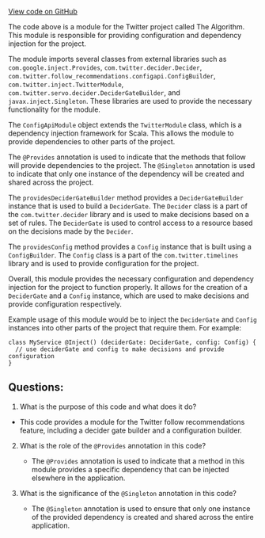 [View code on GitHub](https://github.com/misbahsy/the-algorithm/follow-recommendations-service/server/src/main/scala/com/twitter/follow_recommendations/modules/ConfigApiModule.scala)

The code above is a module for the Twitter project called The Algorithm. This module is responsible for providing configuration and dependency injection for the project. 

The module imports several classes from external libraries such as `com.google.inject.Provides`, `com.twitter.decider.Decider`, `com.twitter.follow_recommendations.configapi.ConfigBuilder`, `com.twitter.inject.TwitterModule`, `com.twitter.servo.decider.DeciderGateBuilder`, and `javax.inject.Singleton`. These libraries are used to provide the necessary functionality for the module.

The `ConfigApiModule` object extends the `TwitterModule` class, which is a dependency injection framework for Scala. This allows the module to provide dependencies to other parts of the project.

The `@Provides` annotation is used to indicate that the methods that follow will provide dependencies to the project. The `@Singleton` annotation is used to indicate that only one instance of the dependency will be created and shared across the project.

The `providesDeciderGateBuilder` method provides a `DeciderGateBuilder` instance that is used to build a `DeciderGate`. The `Decider` class is a part of the `com.twitter.decider` library and is used to make decisions based on a set of rules. The `DeciderGate` is used to control access to a resource based on the decisions made by the `Decider`.

The `providesConfig` method provides a `Config` instance that is built using a `ConfigBuilder`. The `Config` class is a part of the `com.twitter.timelines` library and is used to provide configuration for the project.

Overall, this module provides the necessary configuration and dependency injection for the project to function properly. It allows for the creation of a `DeciderGate` and a `Config` instance, which are used to make decisions and provide configuration respectively. 

Example usage of this module would be to inject the `DeciderGate` and `Config` instances into other parts of the project that require them. For example:

```
class MyService @Inject() (deciderGate: DeciderGate, config: Config) {
  // use deciderGate and config to make decisions and provide configuration
}
```
## Questions: 
 1. What is the purpose of this code and what does it do?
   - This code provides a module for the Twitter follow recommendations feature, including a decider gate builder and a configuration builder.

2. What is the role of the `@Provides` annotation in this code?
   - The `@Provides` annotation is used to indicate that a method in this module provides a specific dependency that can be injected elsewhere in the application.

3. What is the significance of the `@Singleton` annotation in this code?
   - The `@Singleton` annotation is used to ensure that only one instance of the provided dependency is created and shared across the entire application.